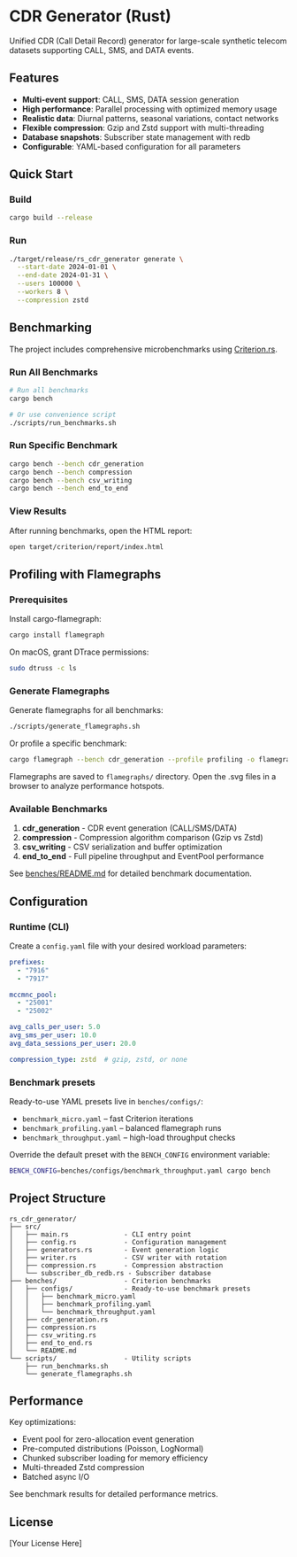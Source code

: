 # CDR Generator (Rust)

Unified CDR (Call Detail Record) generator for large-scale synthetic telecom datasets supporting CALL, SMS, and DATA events.

## Features

- **Multi-event support**: CALL, SMS, DATA session generation
- **High performance**: Parallel processing with optimized memory usage
- **Realistic data**: Diurnal patterns, seasonal variations, contact networks
- **Flexible compression**: Gzip and Zstd support with multi-threading
- **Database snapshots**: Subscriber state management with redb
- **Configurable**: YAML-based configuration for all parameters

## Quick Start

### Build

```bash
cargo build --release
```

### Run

```bash
./target/release/rs_cdr_generator generate \
  --start-date 2024-01-01 \
  --end-date 2024-01-31 \
  --users 100000 \
  --workers 8 \
  --compression zstd
```

## Benchmarking

The project includes comprehensive microbenchmarks using [Criterion.rs](https://github.com/bheisler/criterion.rs).

### Run All Benchmarks

```bash
# Run all benchmarks
cargo bench

# Or use convenience script
./scripts/run_benchmarks.sh
```

### Run Specific Benchmark

```bash
cargo bench --bench cdr_generation
cargo bench --bench compression
cargo bench --bench csv_writing
cargo bench --bench end_to_end
```

### View Results

After running benchmarks, open the HTML report:

```bash
open target/criterion/report/index.html
```

## Profiling with Flamegraphs

### Prerequisites

Install cargo-flamegraph:

```bash
cargo install flamegraph
```

On macOS, grant DTrace permissions:

```bash
sudo dtruss -c ls
```

### Generate Flamegraphs

Generate flamegraphs for all benchmarks:

```bash
./scripts/generate_flamegraphs.sh
```

Or profile a specific benchmark:

```bash
cargo flamegraph --bench cdr_generation --profile profiling -o flamegraph.svg
```

Flamegraphs are saved to `flamegraphs/` directory. Open the .svg files in a browser to analyze performance hotspots.

### Available Benchmarks

1. **cdr_generation** - CDR event generation (CALL/SMS/DATA)
2. **compression** - Compression algorithm comparison (Gzip vs Zstd)
3. **csv_writing** - CSV serialization and buffer optimization
4. **end_to_end** - Full pipeline throughput and EventPool performance

See [benches/README.md](benches/README.md) for detailed benchmark documentation.

## Configuration

### Runtime (CLI)

Create a `config.yaml` file with your desired workload parameters:

```yaml
prefixes:
  - "7916"
  - "7917"

mccmnc_pool:
  - "25001"
  - "25002"

avg_calls_per_user: 5.0
avg_sms_per_user: 10.0
avg_data_sessions_per_user: 20.0

compression_type: zstd  # gzip, zstd, or none
```

### Benchmark presets

Ready-to-use YAML presets live in `benches/configs/`:
- `benchmark_micro.yaml` – fast Criterion iterations
- `benchmark_profiling.yaml` – balanced flamegraph runs
- `benchmark_throughput.yaml` – high-load throughput checks

Override the default preset with the `BENCH_CONFIG` environment variable:

```bash
BENCH_CONFIG=benches/configs/benchmark_throughput.yaml cargo bench
```

## Project Structure

```
rs_cdr_generator/
├── src/
│   ├── main.rs              - CLI entry point
│   ├── config.rs            - Configuration management
│   ├── generators.rs        - Event generation logic
│   ├── writer.rs            - CSV writer with rotation
│   ├── compression.rs       - Compression abstraction
│   └── subscriber_db_redb.rs - Subscriber database
├── benches/                 - Criterion benchmarks
│   ├── configs/             - Ready-to-use benchmark presets
│   │   ├── benchmark_micro.yaml
│   │   ├── benchmark_profiling.yaml
│   │   └── benchmark_throughput.yaml
│   ├── cdr_generation.rs
│   ├── compression.rs
│   ├── csv_writing.rs
│   ├── end_to_end.rs
│   └── README.md
└── scripts/                 - Utility scripts
    ├── run_benchmarks.sh
    └── generate_flamegraphs.sh
```

## Performance

Key optimizations:
- Event pool for zero-allocation event generation
- Pre-computed distributions (Poisson, LogNormal)
- Chunked subscriber loading for memory efficiency
- Multi-threaded Zstd compression
- Batched async I/O

See benchmark results for detailed performance metrics.

## License

[Your License Here]
